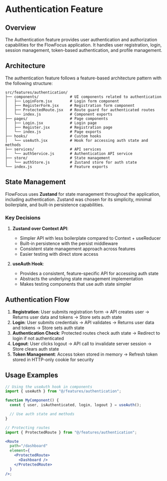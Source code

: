 # Authentication Feature

## Overview

The Authentication feature provides user authentication and authorization capabilities for the FlowFocus application. It handles user registration, login, session management, token-based authentication, and profile management.

## Architecture

The authentication feature follows a feature-based architecture pattern with the following structure:

```
src/features/authentication/
├── components/              # UI components related to authentication
│   ├── LoginForm.jsx        # Login form component
│   ├── RegisterForm.jsx     # Registration form component
│   ├── ProtectedRoute.jsx   # Route guard for authenticated routes
│   └── index.js             # Component exports
├── pages/                   # Page components
│   ├── Login.jsx            # Login page
│   ├── Register.jsx         # Registration page
│   └── index.js             # Page exports
├── hooks/                   # Custom hooks
│   └── useAuth.jsx          # Hook for accessing auth state and methods
├── services/                # API services
│   └── authService.js       # Authentication API service
├── store/                   # State management
│   └── authStore.js         # Zustand store for auth state
└── index.js                 # Feature exports
```

## State Management

FlowFocus uses **Zustand** for state management throughout the application, including authentication. Zustand was chosen for its simplicity, minimal boilerplate, and built-in persistence capabilities.

### Key Decisions

1. **Zustand over Context API**:

   - Simpler API with less boilerplate compared to Context + useReducer
   - Built-in persistence with the persist middleware
   - Consistent state management approach across features
   - Easier testing with direct store access

2. **useAuth Hook**:
   - Provides a consistent, feature-specific API for accessing auth state
   - Abstracts the underlying state management implementation
   - Makes testing components that use auth state simpler

## Authentication Flow

1. **Registration**: User submits registration form → API creates user → Returns user data and tokens → Store sets auth state
2. **Login**: User submits credentials → API validates → Returns user data and tokens → Store sets auth state
3. **Authentication Check**: Protected routes check auth state → Redirect to login if not authenticated
4. **Logout**: User clicks logout → API call to invalidate server session → Store clears auth state
5. **Token Management**: Access token stored in memory → Refresh token stored in HTTP-only cookie for security

## Usage Examples

```jsx
// Using the useAuth hook in components
import { useAuth } from "@/features/authentication";

function MyComponent() {
  const { user, isAuthenticated, login, logout } = useAuth();

  // Use auth state and methods
}
```

```jsx
// Protecting routes
import { ProtectedRoute } from "@/features/authentication";

<Route
  path="/dashboard"
  element={
    <ProtectedRoute>
      <Dashboard />
    </ProtectedRoute>
  }
/>;
```
